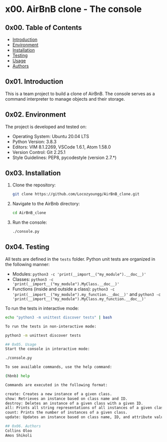 # x00. AirBnB clone - The console

## 0x00. Table of Contents
* [Introduction](#0x01-introduction)
* [Environment](#0x02-environment)
* [Installation](#0x03-installation)
* [Testing](#0x04-testing)
* [Usage](#0x05-usage)
* [Authors](#0x06-authors)

## 0x01. Introduction
This is a team project to build a clone of AirBnB. The console serves as a command interpreter to manage objects and their storage.

## 0x02. Environment
The project is developed and tested on:
* Operating System: Ubuntu 20.04 LTS
* Python Version: 3.8.3
* Editors: VIM 8.1.2269, VSCode 1.6.1, Atom 1.58.0
* Version Control: Git 2.25.1
* Style Guidelines: PEP8, pycodestyle (version 2.7.*)

## 0x03. Installation
1. Clone the repository:
    ```bash
    git clone https://github.com/Locozyoungg/AirBnB_clone.git
    ```
2. Navigate to the AirBnb directory:
    ```bash
    cd AirBnB_clone
    ```
3. Run the console:
    ```bash
    ./console.py
    ```

## 0x04. Testing
All tests are defined in the `tests` folder. Python unit tests are organized in the following manner:
* Modules: `python3 -c 'print(__import__("my_module").__doc__)'`
* Classes: `python3 -c 'print(__import__("my_module").MyClass.__doc__)'`
* Functions (inside and outside a class): `python3 -c 'print(__import__("my_module").my_function.__doc__)'` and `python3 -c 'print(__import__("my_module").MyClass.my_function.__doc__)'`

To run the tests in interactive mode:
```bash
echo "python3 -m unittest discover tests" | bash

To run the tests in non-interactive mode:

python3 -m unittest discover tests

## 0x05. Usage
Start the console in interactive mode:

./console.py

To see available commands, use the help command:

(hbnb) help

Commands are executed in the following format:

create: Creates a new instance of a given class.
show: Retrieves an instance based on class name and ID.
destroy: Deletes an instance of a given class with a given ID.
all: Prints all string representations of all instances of a given class.
count: Prints the number of instances of a given class.
update: Updates an instance based on class name, ID, and attribute value.

## 0x06. Authors
Collins Oloo
Amos Shikoli

